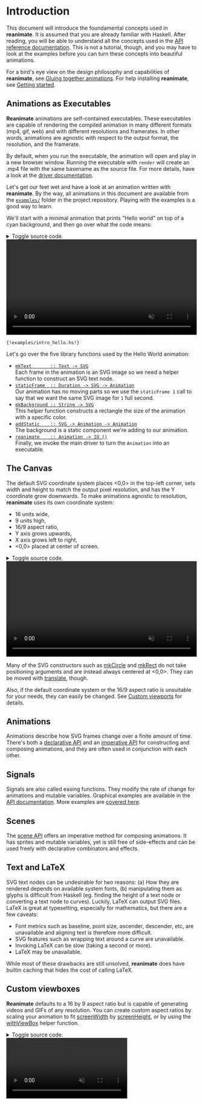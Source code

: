 # Introduction

This document will introduce the foundamental concepts used in **reanimate**.
It is assumed that you are already familiar with Haskell. After reading, you will be able to understand all the concepts used in the [API reference documentation](http://hackage.haskell.org/package/reanimate/docs/Reanimate.html). This is not a tutorial, though, and you may have to look at the examples before you can turn these concepts into beautiful animations.

For a bird's eye view on the design philosophy and capabilities of **reanimate**, see [Gluing together animations](/glue_tut/). For help installing **reanimate**, see [Getting started](/#getting-started).

## Animations as Executables

**Reanimate** animations are self-contained executables. These executables are
capable of rendering the compiled animation in many different formats (mp4, gif, web)
and with different resolutions and framerates. In other words, animations are agnostic
with respect to the output format, the resolution, and the framerate.

By default, when you run the executable, the animation will open and play in a new browser window. Running the executable with `render` will create an .mp4 file with the same basename as the source file. For more details, have a look at the [driver documentation](http://hackage.haskell.org/package/reanimate/docs/Reanimate.html#v:reanimate).

Let's get our feet wet and have a look at an animation written with **reanimate**.
By the way, all animations in this document are available from the [`examples/`](https://github.com/Lemmih/reanimate/tree/master/examples) folder in the
project repository. Playing with the examples is a good way to learn.

We'll start with a minimal animation that prints "Hello world" on top of a cyan background, and then go over what the code means:

<details>
  <summary>Toggle source code.</summary>
  <pre><code class="haskell">{!examples/intro_hello.hs!}</code></pre>
</details>
<video style="width:100%" muted autoplay loop>
  <source src="https://i.imgur.com/dJIl8dy.mp4">
</video><pre><code class="haskell">{!examples/intro_hello.hs!}</code></pre>

Let's go over the five library functions used by the Hello World animation:

* [`mkText       :: Text -> SVG`](http://hackage.haskell.org/package/reanimate/docs/Reanimate-Svg-Constructors.html#v:mkText)<br/>
   Each frame in the animation is an SVG image so we need a helper function to
   construct an SVG text node.
* [`staticFrame  :: Duration -> SVG -> Animation`](http://hackage.haskell.org/package/reanimate/docs/Reanimate.html#v:staticFrame)<br/>
   Our animation has no moving parts so we use the `staticFrame 1` call to
   say that we want the same SVG image for `1` full second.
* [`mkBackground :: String -> SVG`](http://hackage.haskell.org/package/reanimate/docs/Reanimate-Svg-Constructors.html#v:mkBackground)<br/>
   This helper function constructs a rectangle the size of the animation with a specific color.
* [`addStatic    :: SVG -> Animation -> Animation`](http://hackage.haskell.org/package/reanimate/docs/Reanimate.html#v:addStatic)<br/>
   The background is a static component we're adding to our animation.
* [`reanimate    :: Animation -> IO ()`](http://hackage.haskell.org/package/reanimate/docs/Reanimate.html#v:reanimate)<br/>
   Finally, we invoke the main driver to turn the `Animation` into an executable.

## The Canvas

The default SVG coordinate system places <0,0> in the top-left corner, sets width
and height to match the output pixel resolution, and has the Y coordinate grow downwards.
To make animations agnostic to resolution, **reanimate** uses its own coordinate system:

* 16 units wide,
* 9 units high,
* 16/9 aspect ratio,
* Y axis grows upwards,
* X axis grows left to right,
* <0,0> placed at center of screen.

<details>
  <summary>Toggle source code.</summary>
  <pre><code class="haskell">{!examples/intro_canvas.hs!}</code></pre>
</details>
<video style="width:100%" muted autoplay loop>
  <source src="https://i.imgur.com/E2hrppM.mp4">
</video><br/>

Many of the SVG constructors such as [mkCircle](http://hackage.haskell.org/package/reanimate/docs/Reanimate-Svg-Constructors.html#v:mkCircle) and [mkRect](http://hackage.haskell.org/package/reanimate/docs/Reanimate-Svg-Constructors.html#v:mkRect) do not take positioning arguments and are instead always centered at <0,0>. They can be moved with [translate](http://hackage.haskell.org/package/reanimate/docs/Reanimate-Svg-Constructors.html#v:translate), though.

Also, if the default coordinate system or the 16/9 aspect ratio is unsuitable for your needs, they can easily be changed. See [Custom viewports](#custom-viewports) for details.

## Animations

Animations describe how SVG frames change over a finite amount of time. There's both a [declarative API](http://hackage.haskell.org/package/reanimate/docs/Reanimate.html#g:2) and an [imperative API](http://hackage.haskell.org/package/reanimate/docs/Reanimate.html#g:4) for constructing and composing animations, and they are often used in conjunction with each other.

## Signals

Signals are also called easing functions. They modify the rate of change for animations and mutable variables. Graphical examples are available in the [API documentation](http://hackage.haskell.org/package/reanimate/docs/Reanimate.html#g:3). More examples are [covered here](https://easings.net/).

## Scenes

The [scene API](http://hackage.haskell.org/package/reanimate/docs/Reanimate.html#g:4) offers an imperative method for composing animations. It has sprites and mutable variables, yet is still free of side-effects and can be used freely with declarative combinators and effects.

## Text and LaTeX

SVG text nodes can be undesirable for two reasons: (a) How they are rendered depends on available system fonts, (b) manipulating them as glyphs is difficult from Haskell (eg. finding the height of a text node or converting a text node to curves). Luckily, LaTeX can output SVG files. LaTeX is great at typesetting, especially for mathematics, but there are a few caveats:

 * Font metrics such as baseline, point size, ascender, descender, etc, are unavailable and aligning text is therefore more difficult.
 * SVG features such as wrapping text around a curve are unavailable.
 * Invoking LaTeX can be slow (taking a second or more).
 * LaTeX may be unavailable.

 While most of these drawbacks are still unsolved, **reanimate** does have builtin caching that hides the cost of calling LaTeX.

## Custom viewboxes

**Reanimate** defaults to a 16 by 9 aspect ratio but is capable of generating videos and GIFs of any resolution. You can create custom aspect ratios by scaling your animation to fit
[screenWidth](http://hackage.haskell.org/package/reanimate/docs/Reanimate.html#v:screenWidth) by [screenHeight](http://hackage.haskell.org/package/reanimate/docs/Reanimate.html#v:screenHeight), or by using the [withViewBox](http://hackage.haskell.org/package/reanimate/docs/Reanimate-Svg-Constructors.html#v:withViewBox) helper function.

<details>
  <summary>Toggle source code.</summary>
  <pre><code class="haskell">{!examples/intro_canvas_square.hs!}</code></pre>
</details>
<video style="width:100%; max-width: 320px" muted autoplay loop>
  <source src="https://i.imgur.com/XaKIn8W.mp4">
</video>
